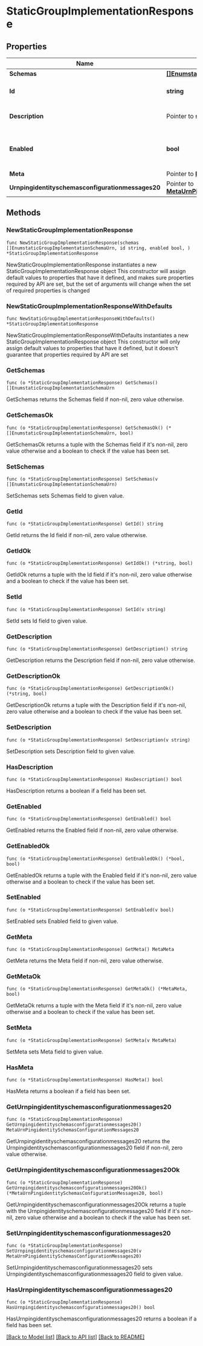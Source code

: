 # StaticGroupImplementationResponse

## Properties

Name | Type | Description | Notes
------------ | ------------- | ------------- | -------------
**Schemas** | [**[]EnumstaticGroupImplementationSchemaUrn**](EnumstaticGroupImplementationSchemaUrn.md) |  | 
**Id** | **string** | Name of the Group Implementation | 
**Description** | Pointer to **string** | A description for this Group Implementation | [optional] 
**Enabled** | **bool** | Indicates whether the Group Implementation is enabled. | 
**Meta** | Pointer to [**MetaMeta**](MetaMeta.md) |  | [optional] 
**Urnpingidentityschemasconfigurationmessages20** | Pointer to [**MetaUrnPingidentitySchemasConfigurationMessages20**](MetaUrnPingidentitySchemasConfigurationMessages20.md) |  | [optional] 

## Methods

### NewStaticGroupImplementationResponse

`func NewStaticGroupImplementationResponse(schemas []EnumstaticGroupImplementationSchemaUrn, id string, enabled bool, ) *StaticGroupImplementationResponse`

NewStaticGroupImplementationResponse instantiates a new StaticGroupImplementationResponse object
This constructor will assign default values to properties that have it defined,
and makes sure properties required by API are set, but the set of arguments
will change when the set of required properties is changed

### NewStaticGroupImplementationResponseWithDefaults

`func NewStaticGroupImplementationResponseWithDefaults() *StaticGroupImplementationResponse`

NewStaticGroupImplementationResponseWithDefaults instantiates a new StaticGroupImplementationResponse object
This constructor will only assign default values to properties that have it defined,
but it doesn't guarantee that properties required by API are set

### GetSchemas

`func (o *StaticGroupImplementationResponse) GetSchemas() []EnumstaticGroupImplementationSchemaUrn`

GetSchemas returns the Schemas field if non-nil, zero value otherwise.

### GetSchemasOk

`func (o *StaticGroupImplementationResponse) GetSchemasOk() (*[]EnumstaticGroupImplementationSchemaUrn, bool)`

GetSchemasOk returns a tuple with the Schemas field if it's non-nil, zero value otherwise
and a boolean to check if the value has been set.

### SetSchemas

`func (o *StaticGroupImplementationResponse) SetSchemas(v []EnumstaticGroupImplementationSchemaUrn)`

SetSchemas sets Schemas field to given value.


### GetId

`func (o *StaticGroupImplementationResponse) GetId() string`

GetId returns the Id field if non-nil, zero value otherwise.

### GetIdOk

`func (o *StaticGroupImplementationResponse) GetIdOk() (*string, bool)`

GetIdOk returns a tuple with the Id field if it's non-nil, zero value otherwise
and a boolean to check if the value has been set.

### SetId

`func (o *StaticGroupImplementationResponse) SetId(v string)`

SetId sets Id field to given value.


### GetDescription

`func (o *StaticGroupImplementationResponse) GetDescription() string`

GetDescription returns the Description field if non-nil, zero value otherwise.

### GetDescriptionOk

`func (o *StaticGroupImplementationResponse) GetDescriptionOk() (*string, bool)`

GetDescriptionOk returns a tuple with the Description field if it's non-nil, zero value otherwise
and a boolean to check if the value has been set.

### SetDescription

`func (o *StaticGroupImplementationResponse) SetDescription(v string)`

SetDescription sets Description field to given value.

### HasDescription

`func (o *StaticGroupImplementationResponse) HasDescription() bool`

HasDescription returns a boolean if a field has been set.

### GetEnabled

`func (o *StaticGroupImplementationResponse) GetEnabled() bool`

GetEnabled returns the Enabled field if non-nil, zero value otherwise.

### GetEnabledOk

`func (o *StaticGroupImplementationResponse) GetEnabledOk() (*bool, bool)`

GetEnabledOk returns a tuple with the Enabled field if it's non-nil, zero value otherwise
and a boolean to check if the value has been set.

### SetEnabled

`func (o *StaticGroupImplementationResponse) SetEnabled(v bool)`

SetEnabled sets Enabled field to given value.


### GetMeta

`func (o *StaticGroupImplementationResponse) GetMeta() MetaMeta`

GetMeta returns the Meta field if non-nil, zero value otherwise.

### GetMetaOk

`func (o *StaticGroupImplementationResponse) GetMetaOk() (*MetaMeta, bool)`

GetMetaOk returns a tuple with the Meta field if it's non-nil, zero value otherwise
and a boolean to check if the value has been set.

### SetMeta

`func (o *StaticGroupImplementationResponse) SetMeta(v MetaMeta)`

SetMeta sets Meta field to given value.

### HasMeta

`func (o *StaticGroupImplementationResponse) HasMeta() bool`

HasMeta returns a boolean if a field has been set.

### GetUrnpingidentityschemasconfigurationmessages20

`func (o *StaticGroupImplementationResponse) GetUrnpingidentityschemasconfigurationmessages20() MetaUrnPingidentitySchemasConfigurationMessages20`

GetUrnpingidentityschemasconfigurationmessages20 returns the Urnpingidentityschemasconfigurationmessages20 field if non-nil, zero value otherwise.

### GetUrnpingidentityschemasconfigurationmessages20Ok

`func (o *StaticGroupImplementationResponse) GetUrnpingidentityschemasconfigurationmessages20Ok() (*MetaUrnPingidentitySchemasConfigurationMessages20, bool)`

GetUrnpingidentityschemasconfigurationmessages20Ok returns a tuple with the Urnpingidentityschemasconfigurationmessages20 field if it's non-nil, zero value otherwise
and a boolean to check if the value has been set.

### SetUrnpingidentityschemasconfigurationmessages20

`func (o *StaticGroupImplementationResponse) SetUrnpingidentityschemasconfigurationmessages20(v MetaUrnPingidentitySchemasConfigurationMessages20)`

SetUrnpingidentityschemasconfigurationmessages20 sets Urnpingidentityschemasconfigurationmessages20 field to given value.

### HasUrnpingidentityschemasconfigurationmessages20

`func (o *StaticGroupImplementationResponse) HasUrnpingidentityschemasconfigurationmessages20() bool`

HasUrnpingidentityschemasconfigurationmessages20 returns a boolean if a field has been set.


[[Back to Model list]](../README.md#documentation-for-models) [[Back to API list]](../README.md#documentation-for-api-endpoints) [[Back to README]](../README.md)


